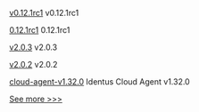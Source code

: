 
[v0.12.1rc1](https://github.com/hyperledger/aries-acapy-docs/releases/tag/v0.12.1rc1) v0.12.1rc1

[0.12.1rc1](https://github.com/hyperledger/aries-cloudagent-python/releases/tag/0.12.1rc1) 0.12.1rc1

[v2.0.3](https://github.com/hyperledger/indy-shared-gha/releases/tag/v2.0.3) v2.0.3

[v2.0.2](https://github.com/hyperledger/indy-shared-gha/releases/tag/v2.0.2) v2.0.2

[cloud-agent-v1.32.0](https://github.com/hyperledger/identus-cloud-agent/releases/tag/cloud-agent-v1.32.0) Identus Cloud Agent v1.32.0


[See more >>>](https://start-here.hyperledger.org/releases)

